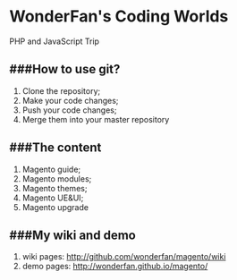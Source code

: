 WonderFan's Coding Worlds
=========================

PHP and JavaScript Trip

###How to use git?
--------------
1. Clone the repository;
2. Make your code changes;
3. Push your code changes;
4. Merge them into your master repository

###The content
-----------
1. Magento guide;
2. Magento modules;
3. Magento themes;
4. Magento UE&UI;
5. Magento upgrade

###My wiki and demo
----------------
1. wiki pages:   http://github.com/wonderfan/magento/wiki 
2. demo pages: http://wonderfan.github.io/magento/
